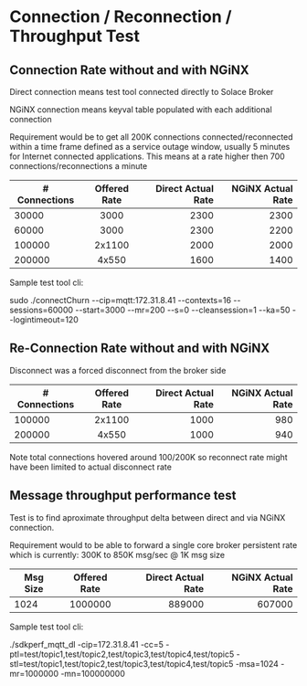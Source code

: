 # Connection / Reconnection / Throughput Test

## Connection Rate without and with NGiNX

Direct connection means test tool connected directly to Solace Broker

NGiNX connection means keyval table populated with each additional connection

Requirement would be to get all 200K connections connected/reconnected within a time frame defined as a service outage window, usually 5 minutes for Internet connected applications.  This means at a rate higher then 700 connections/reconnections a minute

| # Connections | Offered Rate | Direct Actual Rate | NGiNX Actual Rate |
| ------------- |:-------------:| -----:| ----:|
| 30000 | 3000 | 2300 | 2300 |
| 60000 | 3000 | 2300 | 2200 |
| 100000 | 2x1100 | 2000 | 2000 |
| 200000 | 4x550 | 1600 | 1400 |

Sample test tool cli: 

sudo ./connectChurn --cip=mqtt:172.31.8.41 --contexts=16 --sessions=60000 --start=3000 --mr=200 --s=0 --cleansession=1 --ka=50 --logintimeout=120

## Re-Connection Rate without and with NGiNX

Disconnect was a forced disconnect from the broker side

| # Connections | Offered Rate | Direct Actual Rate  | NGiNX Actual Rate |
| ------------- |:-------------:| -----:| ----:|
| 100000 | 2x1100 | 1000 | 980 |
| 200000 | 4x550 | 1000 | 940 |

Note total connections hovered around 100/200K so reconnect rate might have been limited to actual disconnect rate

## Message throughput performance test

Test is to find aproximate throughput delta between direct and via NGiNX connection. 

Requirement would to be able to forward a single core broker persistent rate which is currently: 300K to 850K msg/sec @ 1K msg size

| Msg Size | Offered Rate | Direct Actual Rate  | NGiNX Actual Rate |
| ------------- |:-------------:| -----:| ----:|
| 1024 | 1000000 |  889000 | 607000 |

Sample test tool cli:

./sdkperf_mqtt_dl -cip=172.31.8.41 -cc=5 -ptl=test/topic1,test/topic2,test/topic3,test/topic4,test/topic5  -stl=test/topic1,test/topic2,test/topic3,test/topic4,test/topic5 -msa=1024 -mr=1000000 -mn=100000000